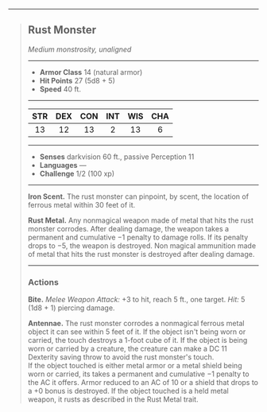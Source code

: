 ***
> ## Rust Monster
> *Medium monstrosity, unaligned*
> 
> ***
> 
> - **Armor Class** 14 (natural armor)
> - **Hit Points** 27 (5d8 + 5)
> - **Speed** 40 ft.
> 
> ***
> 
> |STR|DEX|CON|INT|WIS|CHA|
> |:---:|:---:|:---:|:---:|:---:|:---:|
> |13|12|13|2|13|6|
> 
> ***
> 
> - **Senses** darkvision 60 ft., passive Perception 11
> - **Languages** —
> - **Challenge** 1/2 (100 xp)
> 
> ***
> 
> **Iron Scent.** The rust monster can pinpoint, by scent, the location of ferrous metal within 30 feet of it.
> 
> **Rust Metal.** Any nonmagical weapon made of metal that hits the rust monster corrodes. After dealing damage, the weapon takes a permanent and cumulative −1 penalty to damage rolls. If its penalty drops to −5, the weapon is destroyed. Non magical ammunition made of metal that hits the rust monster is destroyed after dealing damage.
> 
> ***
> 
> ### Actions
> **Bite.** *Melee Weapon Attack:* +3 to hit, reach 5 ft., one target. *Hit:* 5 (1d8 + 1) piercing damage.
> 
> **Antennae.** The rust monster corrodes a nonmagical ferrous metal object it can see within 5 feet of it. If the object isn't being worn or carried, the touch destroys a 1-foot cube of it. If the object is being worn or carried by a creature, the creature can make a DC 11 Dexterity saving throw to avoid the rust monster's touch.  
> If the object touched is either metal armor or a metal shield being worn or carried, its takes a permanent and cumulative −1 penalty to the AC it offers. Armor reduced to an AC of 10 or a shield that drops to a +0 bonus is destroyed. If the object touched is a held metal weapon, it rusts as described in the Rust Metal trait.